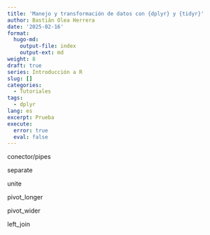 ```yaml
---
title: 'Manejo y transformación de datos con {dplyr} y {tidyr}'
author: Bastián Olea Herrera
date: '2025-02-16'
format:
  hugo-md:
    output-file: index
    output-ext: md
weight: 8
draft: true
series: Introducción a R
slug: []
categories:
  - Tutoriales
tags:
  - dplyr
lang: es
excerpt: Prueba
execute:
  error: true
  eval: false
---
```



conector/pipes

separate

unite

pivot_longer

pivot_wider

left_join
